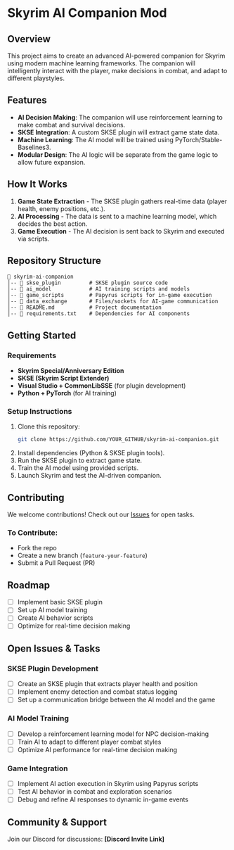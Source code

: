 # Skyrim AI Companion Mod

## Overview
This project aims to create an advanced AI-powered companion for Skyrim using modern machine learning frameworks. The companion will intelligently interact with the player, make decisions in combat, and adapt to different playstyles.

## Features
- **AI Decision Making**: The companion will use reinforcement learning to make combat and survival decisions.
- **SKSE Integration**: A custom SKSE plugin will extract game state data.
- **Machine Learning**: The AI model will be trained using PyTorch/Stable-Baselines3.
- **Modular Design**: The AI logic will be separate from the game logic to allow future expansion.

## How It Works
1. **Game State Extraction** - The SKSE plugin gathers real-time data (player health, enemy positions, etc.).
2. **AI Processing** - The data is sent to a machine learning model, which decides the best action.
3. **Game Execution** - The AI decision is sent back to Skyrim and executed via scripts.

## Repository Structure
```
📂 skyrim-ai-companion
│-- 📂 skse_plugin         # SKSE plugin source code
│-- 📂 ai_model            # AI training scripts and models
│-- 📂 game_scripts        # Papyrus scripts for in-game execution
│-- 📂 data_exchange       # Files/sockets for AI-game communication
│-- 📜 README.md           # Project documentation
│-- 📜 requirements.txt    # Dependencies for AI components
```

## Getting Started
### Requirements
- **Skyrim Special/Anniversary Edition**
- **SKSE (Skyrim Script Extender)**
- **Visual Studio + CommonLibSSE** (for plugin development)
- **Python + PyTorch** (for AI training)

### Setup Instructions
1. Clone this repository:
   ```bash
   git clone https://github.com/YOUR_GITHUB/skyrim-ai-companion.git
   ```
2. Install dependencies (Python & SKSE plugin tools).
3. Run the SKSE plugin to extract game state.
4. Train the AI model using provided scripts.
5. Launch Skyrim and test the AI-driven companion.

## Contributing
We welcome contributions! Check out our [Issues](https://github.com/RJL3m0s/skyrim-ai-companion/issues) for open tasks.

### To Contribute:
- Fork the repo
- Create a new branch (`feature-your-feature`)
- Submit a Pull Request (PR)

## Roadmap
- [ ] Implement basic SKSE plugin
- [ ] Set up AI model training
- [ ] Create AI behavior scripts
- [ ] Optimize for real-time decision making

## Open Issues & Tasks
### SKSE Plugin Development
- [ ] Create an SKSE plugin that extracts player health and position
- [ ] Implement enemy detection and combat status logging
- [ ] Set up a communication bridge between the AI model and the game

### AI Model Training
- [ ] Develop a reinforcement learning model for NPC decision-making
- [ ] Train AI to adapt to different player combat styles
- [ ] Optimize AI performance for real-time decision making

### Game Integration
- [ ] Implement AI action execution in Skyrim using Papyrus scripts
- [ ] Test AI behavior in combat and exploration scenarios
- [ ] Debug and refine AI responses to dynamic in-game events

## Community & Support
Join our Discord for discussions: **[Discord Invite Link]**

